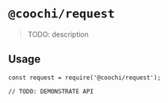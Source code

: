 # `@coochi/request`

> TODO: description

## Usage

```
const request = require('@coochi/request');

// TODO: DEMONSTRATE API
```
